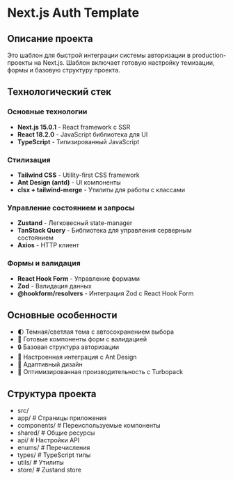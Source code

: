 # Next.js Auth Template

## Описание проекта
Это шаблон для быстрой интеграции системы авторизации в production-проекты на Next.js. Шаблон включает готовую настройку темизации, формы и базовую структуру проекта.

## Технологический стек

### Основные технологии
- **Next.js 15.0.1** - React framework с SSR
- **React 18.2.0** - JavaScript библиотека для UI
- **TypeScript** - Типизированный JavaScript

### Стилизация
- **Tailwind CSS** - Utility-first CSS framework
- **Ant Design (antd)** - UI компоненты
- **clsx + tailwind-merge** - Утилиты для работы с классами

### Управление состоянием и запросы
- **Zustand** - Легковесный state-manager
- **TanStack Query** - Библиотека для управления серверным состоянием
- **Axios** - HTTP клиент

### Формы и валидация
- **React Hook Form** - Управление формами
- **Zod** - Валидация данных
- **@hookform/resolvers** - Интеграция Zod с React Hook Form

## Основные особенности
- 🌓 Темная/светлая тема с автосохранением выбора
- 📝 Готовые компоненты форм с валидацией
- 🔒 Базовая структура авторизации
- 🎨 Настроенная интеграция с Ant Design
- 📱 Адаптивный дизайн
- 🚀 Оптимизированная производительность с Turbopack

## Структура проекта
- src/
- app/ # Страницы приложения
- components/ # Переиспользуемые компоненты
- shared/ # Общие ресурсы
- api/ # Настройки API
- enums/ # Перечисления
- types/ # TypeScript типы
- utils/ # Утилиты
- store/ # Zustand store
